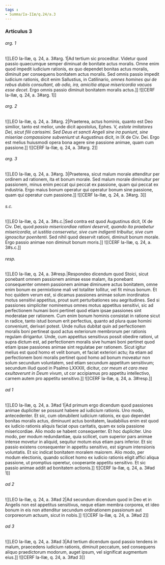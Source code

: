```yaml
---
tags : 
- Summa/Ia-IIæ/q.24/a.3
---
```


### Articulus 3

###### arg. 1
![[LEO Ia-IIæ, q. 24, a. 3#arg. 1|Ad tertium sic proceditur. Videtur quod passio quaecumque semper diminuat de bonitate actus moralis. Omne enim quod impedit iudicium rationis, ex quo dependet bonitas actus moralis, diminuit per consequens bonitatem actus moralis. Sed omnis passio impedit iudicium rationis, dicit enim Sallustius, in Catilinario, *omnes homines qui de rebus dubiis consultant, ab odio, ira, amicitia atque misericordia vacuos esse decet*. Ergo omnis passio diminuit bonitatem moralis actus.]]
![[CERF Ia-IIæ, q. 24, a. 3#arg. 1]]

###### arg. 2
![[LEO Ia-IIæ, q. 24, a. 3#arg. 2|Praeterea, actus hominis, quanto est Deo similior, tanto est melior, unde dicit apostolus, Ephes. V, *estote imitatores Dei, sicut filii carissimi. Sed Deus et sancti Angeli sine ira puniunt, sine miseriae compassione subveniunt* ut Augustinus dicit, in IX de Civ. Dei. Ergo est melius huiusmodi opera bona agere sine passione animae, quam cum passione.]]
![[CERF Ia-IIæ, q. 24, a. 3#arg. 2]]

###### arg. 3
![[LEO Ia-IIæ, q. 24, a. 3#arg. 3|Praeterea, sicut malum morale attenditur per ordinem ad rationem, ita et bonum morale. Sed malum morale diminuitur per passionem, minus enim peccat qui peccat ex passione, quam qui peccat ex industria. Ergo maius bonum operatur qui operatur bonum sine passione, quam qui operatur cum passione.]]
![[CERF Ia-IIæ, q. 24, a. 3#arg. 3]]

###### s.c.
![[LEO Ia-IIæ, q. 24, a. 3#s.c.|Sed contra est quod Augustinus dicit, IX de Civ. Dei, quod *passio misericordiae rationi deservit, quando ita praebetur misericordia, ut iustitia conservetur, sive cum indigenti tribuitur, sive cum ignoscitur poenitenti*. Sed nihil quod deservit rationi, diminuit bonum morale. Ergo passio animae non diminuit bonum moris.]]
![[CERF Ia-IIæ, q. 24, a. 3#s.c.]]

###### resp.
![[LEO Ia-IIæ, q. 24, a. 3#resp.|Respondeo dicendum quod Stoici, sicut ponebant omnem passionem animae esse malam, ita ponebant consequenter omnem passionem animae diminuere actus bonitatem, omne enim bonum ex permixtione mali vel totaliter tollitur, vel fit minus bonum. Et hoc quidem verum est, si dicamus passiones animae solum inordinatos motus sensitivi appetitus, prout sunt perturbationes seu aegritudines. Sed si passiones simpliciter nominemus omnes motus appetitus sensitivi, sic ad perfectionem humani boni pertinet quod etiam ipsae passiones sint moderatae per rationem. Cum enim bonum hominis consistat in ratione sicut in radice, tanto istud bonum erit perfectius, quanto ad plura quae homini conveniunt, derivari potest. Unde nullus dubitat quin ad perfectionem moralis boni pertineat quod actus exteriorum membrorum per rationis regulam dirigantur. Unde, cum appetitus sensitivus possit obedire rationi, ut supra dictum est, ad perfectionem moralis sive humani boni pertinet quod etiam ipsae passiones animae sint regulatae per rationem. Sicut igitur melius est quod homo et velit bonum, et faciat exteriori actu; ita etiam ad perfectionem boni moralis pertinet quod homo ad bonum moveatur non solum secundum voluntatem, sed etiam secundum appetitum sensitivum; secundum illud quod in Psalmo LXXXIII, dicitur, *cor meum et caro mea exultaverunt in Deum vivum*, ut cor accipiamus pro appetitu intellectivo, carnem autem pro appetitu sensitivo.]]
![[CERF Ia-IIæ, q. 24, a. 3#resp.]]

###### ad 1
![[LEO Ia-IIæ, q. 24, a. 3#ad 1|Ad primum ergo dicendum quod passiones animae dupliciter se possunt habere ad iudicium rationis. Uno modo, antecedenter. Et sic, cum obnubilent iudicium rationis, ex quo dependet bonitas moralis actus, diminuunt actus bonitatem, laudabilius enim est quod ex iudicio rationis aliquis faciat opus caritatis, quam ex sola passione misericordiae. Alio modo se habent consequenter. Et hoc dupliciter. Uno modo, per modum redundantiae, quia scilicet, cum superior pars animae intense movetur in aliquid, sequitur motum eius etiam pars inferior. Et sic passio existens consequenter in appetitu sensitivo, est signum intensionis voluntatis. Et sic indicat bonitatem moralem maiorem. Alio modo, per modum electionis, quando scilicet homo ex iudicio rationis eligit affici aliqua passione, ut promptius operetur, cooperante appetitu sensitivo. Et sic passio animae addit ad bonitatem actionis.]]
![[CERF Ia-IIæ, q. 24, a. 3#ad 1]]

###### ad 2
![[LEO Ia-IIæ, q. 24, a. 3#ad 2|Ad secundum dicendum quod in Deo et in Angelis non est appetitus sensitivus, neque etiam membra corporea, et ideo bonum in eis non attenditur secundum ordinationem passionum aut corporeorum actuum, sicut in nobis.]]
![[CERF Ia-IIæ, q. 24, a. 3#ad 2]]

###### ad 3
![[LEO Ia-IIæ, q. 24, a. 3#ad 3|Ad tertium dicendum quod passio tendens in malum, praecedens iudicium rationis, diminuit peccatum, sed consequens aliquo praedictorum modorum, auget ipsum, vel significat augmentum eius.]]
![[CERF Ia-IIæ, q. 24, a. 3#ad 3]]

